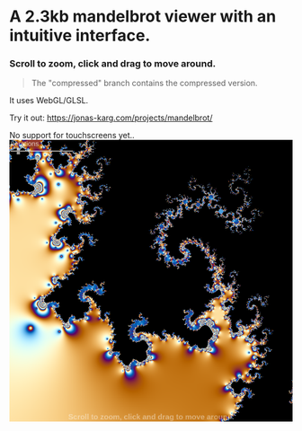 # A 2.3kb mandelbrot viewer with an intuitive interface.
### Scroll to zoom, click and drag to move around.

> The "compressed" branch contains the compressed version.

It uses WebGL/GLSL.

Try it out: https://jonas-karg.com/projects/mandelbrot/

No support for touchscreens yet..
![example](example.png)

